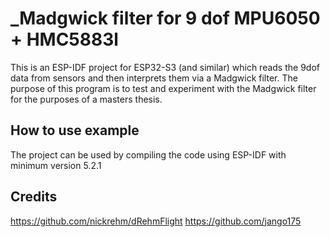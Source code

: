 # _Madgwick filter for 9 dof MPU6050 + HMC5883l

This is an ESP-IDF project for ESP32-S3 (and similar) which reads the 9dof data from sensors and then interprets them via a Madgwick filter. The purpose of this program is to test and experiment with the Madgwick filter for the purposes of a masters thesis.

## How to use example

The project can be used by compiling the code using ESP-IDF with minimum version 5.2.1

## Credits
https://github.com/nickrehm/dRehmFlight
https://github.com/jango175
